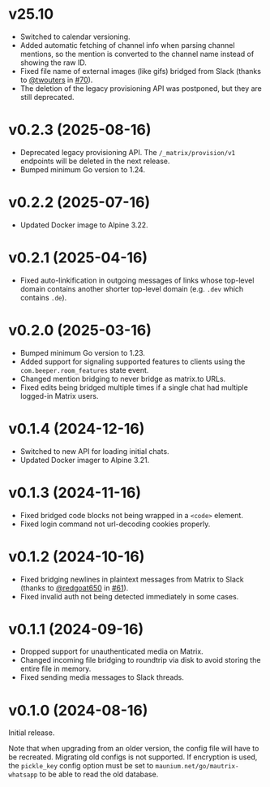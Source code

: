 # v25.10

* Switched to calendar versioning.
* Added automatic fetching of channel info when parsing channel mentions, so
  the mention is converted to the channel name instead of showing the raw ID.
* Fixed file name of external images (like gifs) bridged from Slack
  (thanks to [@twouters] in [#70]).
* The deletion of the legacy provisioning API was postponed, but they are
  still deprecated.

[@twouters]: https://github.com/twouters
[#70]: https://github.com/mautrix/slack/pull/70

# v0.2.3 (2025-08-16)

* Deprecated legacy provisioning API. The `/_matrix/provision/v1` endpoints will
  be deleted in the next release.
* Bumped minimum Go version to 1.24.

# v0.2.2 (2025-07-16)

* Updated Docker image to Alpine 3.22.

# v0.2.1 (2025-04-16)

* Fixed auto-linkification in outgoing messages of links whose top-level domain
  contains another shorter top-level domain (e.g. `.dev` which contains `.de`).

# v0.2.0 (2025-03-16)

* Bumped minimum Go version to 1.23.
* Added support for signaling supported features to clients using the
  `com.beeper.room_features` state event.
* Changed mention bridging to never bridge as matrix.to URLs.
* Fixed edits being bridged multiple times if a single chat had multiple
  logged-in Matrix users.

# v0.1.4 (2024-12-16)

* Switched to new API for loading initial chats.
* Updated Docker imager to Alpine 3.21.

# v0.1.3 (2024-11-16)

* Fixed bridged code blocks not being wrapped in a `<code>` element.
* Fixed login command not url-decoding cookies properly.

# v0.1.2 (2024-10-16)

* Fixed bridging newlines in plaintext messages from Matrix to Slack
  (thanks to [@redgoat650] in [#61]).
* Fixed invalid auth not being detected immediately in some cases.

[@redgoat650]: https://github.com/redgoat650
[#61]: https://github.com/mautrix/slack/pull/61

# v0.1.1 (2024-09-16)

* Dropped support for unauthenticated media on Matrix.
* Changed incoming file bridging to roundtrip via disk to avoid storing the
  entire file in memory.
* Fixed sending media messages to Slack threads.

# v0.1.0 (2024-08-16)

Initial release.

Note that when upgrading from an older version, the config file will have to be
recreated. Migrating old configs is not supported. If encryption is used, the
`pickle_key` config option must be set to `maunium.net/go/mautrix-whatsapp` to
be able to read the old database.
